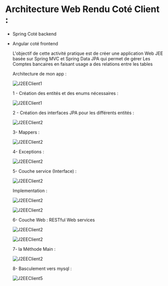 # Architecture Web Rendu Coté Client :
- Spring Coté backend
- Angular coté frontend

  L'objectif de cette activité pratique est de créer une application Web JEE basée sur Spring MVC et Spring Data JPA qui permet de gérer Les Comptes bancaires en faisant usage a des relations entre les tables

  Architecture de mon app : 

  ![J2EEClient1](https://github.com/Bouchghel/RepBackend/blob/main/images/c2.PNG)
  
  1 - Création des entités et des enums nécessaires :
  
  ![J2EEClient1](https://github.com/Bouchghel/RepBackend/blob/main/images/c1.PNG)
  
  2 - Création des interfaces JPA pour les différents entités : 
  
  ![J2EEClient2](https://github.com/Bouchghel/RepBackend/blob/main/images/c5.PNG)

  3- Mappers :

  ![J2EEClient2](https://github.com/Bouchghel/RepBackend/blob/main/images/c6.PNG)

  4- Exceptions :

  ![J2EEClient2](https://github.com/Bouchghel/RepBackend/blob/main/images/c7.PNG)

  5- Couche service (Interface) :

  ![J2EEClient2](https://github.com/Bouchghel/RepBackend/blob/main/images/c8.PNG)

     Implementation :
  
  ![J2EEClient2](https://github.com/Bouchghel/RepBackend/blob/main/images/c9.PNG)

  ![J2EEClient2](https://github.com/Bouchghel/RepBackend/blob/main/images/c10.PNG)

  6- Couche Web : RESTful Web services

  ![J2EEClient2](https://github.com/Bouchghel/RepBackend/blob/main/images/c11.PNG)

  ![J2EEClient2](https://github.com/Bouchghel/RepBackend/blob/main/images/c12.PNG)
   
   7- la Méthode Main : 

   ![J2EEClient2](https://github.com/Bouchghel/RepBackend/blob/main/images/c3.PNG)
  
   8- Basculement vers mysql : 
  
  ![J2EEClient5](https://github.com/Bouchghel/RepBackend/blob/main/images/c4.PNG)
